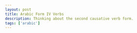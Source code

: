 ```yaml
---
layout: post
title: Arabic Form IV Verbs
description: Thinking about the second causative verb form.
tags: ['arabic']
---
```

